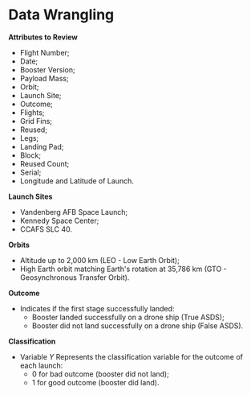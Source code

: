 # Data Wrangling

**Attributes to Review**

 - Flight Number;
 - Date;
 - Booster Version;
 - Payload Mass;
 - Orbit;
 - Launch Site;
 - Outcome;
 - Flights;
 - Grid Fins;
 - Reused;
 - Legs;
 - Landing Pad;
 - Block;
 - Reused Count;
 - Serial;
 - Longitude and Latitude of Launch.

**Launch Sites**

 - Vandenberg AFB Space Launch;
 - Kennedy Space Center;
 - CCAFS SLC 40.

**Orbits**

 - Altitude up to 2,000 km (LEO - Low Earth Orbit);
 - High Earth orbit matching Earth's rotation at 35,786 km (GTO - Geosynchronous Transfer Orbit).

**Outcome**

 - Indicates if the first stage successfully landed:
    - Booster landed successfully on a drone ship (True ASDS);
    - Booster did not land successfully on a drone ship (False ASDS).

**Classification**

 - Variable $Y$ Represents the classification variable for the outcome of each launch:
    - $0$ for bad outcome (booster did not land);
    - $1$ for good outcome (booster did land).